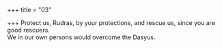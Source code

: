 +++
title = "03"

+++
Protect us, Rudras, by your protections, and rescue us, since you are good  rescuers.  
We in our own persons would overcome the Dasyus.  